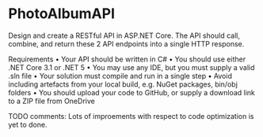 # PhotoAlbumAPI
Design and create a RESTful API in ASP.NET Core. The API should call, combine, and return these 2 API endpoints into a single HTTP response.

Requirements
•	Your API should be written in C# 
•	You should use either .NET Core 3.1 or .NET 5
•	You may use any IDE, but you must supply a valid .sln file 
•	Your solution must compile and run in a single step 
•	Avoid including artefacts from your local build, e.g. NuGet packages, bin/obj folders
•	You should upload your code to GitHub, or supply a download link to a ZIP file from OneDrive

TODO comments:
Lots of improements with respect to code optimization is yet to done.
